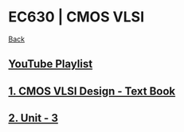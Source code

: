 # EC630 | CMOS VLSI

[Back](./../)

## [YouTube Playlist](https://www.youtube.com/playlist?list=PLFkKAMLbnTTs4V-p9oXGGB7MxtJcPu4X_)

## [1. CMOS VLSI Design - Text Book](./CMOS-VLSI-design.pdf)

## [2. Unit - 3](./Unit%203%20-%20Part%201.pdf)